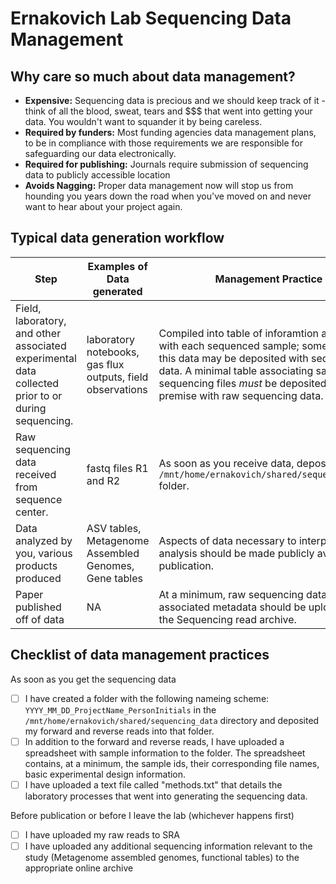  # Ernakovich Lab Sequencing Data Management
 ## Why care so much about data management?
 - **Expensive:** Sequencing data is precious and we should keep track of it - think of all the blood, sweat, tears and $$$ that went into getting your data. You wouldn't want to squander it by being careless.
 - **Required by funders:** Most funding agencies data management plans, to be in compliance with those requirements we are responsible for safeguarding our data electronically.
 - **Required for publishing:** Journals require submission of sequencing data to publicly accessible location
 - **Avoids Nagging:** Proper data management now will stop us from hounding you years down the road when you've moved on and never want to hear about your project again.

## Typical data generation workflow

| Step | Examples of Data generated | Management Practice |
| ---- | -------------- | ------------------- |
| Field, laboratory, and other associated experimental data collected prior to or during sequencing.| laboratory notebooks, gas flux outputs, field observations | Compiled into table of inforamtion associated with each sequenced sample; some or all of this data may be deposited with sequencing data. A minimal table associating sample ids to sequencing files *must* be deposited on premise with raw sequencing data. |
| Raw sequencing data received from sequence center. | fastq files R1 and R2 | As soon as you receive data, deposit in in the `/mnt/home/ernakovich/shared/sequencing_data` folder. |
| Data analyzed by you, various products produced | ASV tables, Metagenome Assembled Genomes, Gene tables | Aspects of data necessary to interpreting your analysis should be made publicly available for publication. |
| Paper published off of data | NA | At a minimum, raw sequencing data and associated metadata should be uploaded to the Sequencing read archive. |

## Checklist of data management practices
As soon as you get the sequencing data
- [ ] I have created a folder with the following nameing scheme: `YYYY_MM_DD_ProjectName_PersonInitials` in the `/mnt/home/ernakovich/shared/sequencing_data` directory and deposited my forward and reverse reads into that folder.
- [ ] In addition to the forward and reverse reads, I have uploaded a spreadsheet with sample information to the folder. The spreadsheet contains, at a minimum, the sample ids, their corresponding file names, basic experimental design information.
- [ ] I have uploaded a text file called "methods.txt" that details the laboratory processes that went into generating the sequencing data.

Before publication or before I leave the lab (whichever happens first)
- [ ] I have uploaded my raw reads to SRA
- [ ] I have uploaded any additional sequencing information relevant to the study (Metagenome assembled genomes, functional tables) to the appropriate online archive